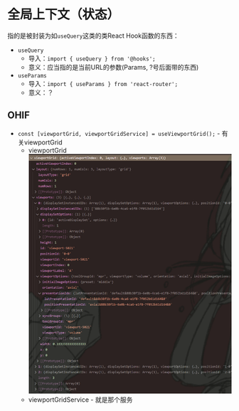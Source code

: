 # 全局上下文（状态）

指的是被封装为如`useQuery`这类的类React Hook函数的东西：

* `useQuery`
  * 导入：`import { useQuery } from '@hooks';`
  * 意义：应当指的是当前URL的参数(Params, ?号后面带的东西)
* `useParams`
  * 导入：`import { useParams } from 'react-router';`
  * 意义：？

## OHIF

* `const [viewportGrid, viewportGridService] = useViewportGrid();` - 有关viewportGrid
  * viewportGrid  
    ![图 1](images/%E4%B8%80%E4%BA%9B%E5%85%A8%E5%B1%80%E4%B8%8A%E4%B8%8B%E6%96%87--04-13_03-50-02.png)  
  * viewportGridService - 就是那个服务